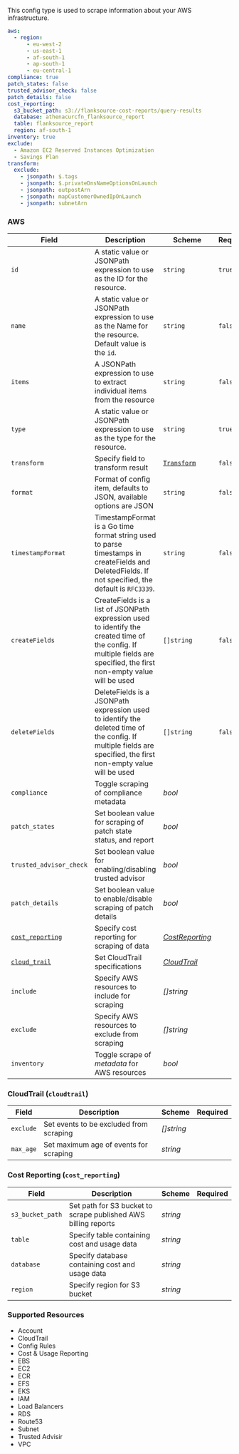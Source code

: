 This config type is used to scrape information about your AWS infrastructure.

```yaml
aws:
  - region:
      - eu-west-2
      - us-east-1
      - af-south-1
      - ap-south-1
      - eu-central-1
compliance: true
patch_states: false
trusted_advisor_check: false
patch_details: false
cost_reporting:
  s3_bucket_path: s3://flanksource-cost-reports/query-results
  database: athenacurcfn_flanksource_report
  table: flanksource_report
  region: af-south-1
inventory: true
exclude:
  - Amazon EC2 Reserved Instances Optimization
  - Savings Plan
transform:
  exclude:
    - jsonpath: $.tags
    - jsonpath: $.privateDnsNameOptionsOnLaunch
    - jsonpath: outpostArn
    - jsonpath: mapCustomerOwnedIpOnLaunch
    - jsonpath: subnetArn
```

### AWS

| Field                                              | Description                                                                                                                                                             | Scheme                                  | Required |
| -------------------------------------------------- | ----------------------------------------------------------------------------------------------------------------------------------------------------------------------- | --------------------------------------- | -------- |
| `id`                                               | A static value or JSONPath expression to use as the ID for the resource.                                                                                                | `string`                                | `true`   |
| `name`                                             | A static value or JSONPath expression to use as the Name for the resource. Default value is the `id`.                                                                   | `string`                                | `false`  |
| `items`                                            | A JSONPath expression to use to extract individual items from the resource                                                                                              | `string`                                | `false`  |
| `type`                                             | A static value or JSONPath expression to use as the type for the resource.                                                                                              | `string`                                | `true`   |
| `transform`                                        | Specify field to transform result                                                                                                                                       | [`Transform`](./concepts/transform.md) | `false`  |
| `format`                                           | Format of config item, defaults to JSON, available options are JSON                                                                                                     | `string`                                | `false`  |
| `timestampFormat`                                  | TimestampFormat is a Go time format string used to parse timestamps in createFields and DeletedFields. If not specified, the default is `RFC3339`.                      | `string`                                | `false`  |
| `createFields`                                     | CreateFields is a list of JSONPath expression used to identify the created time of the config. If multiple fields are specified, the first non-empty value will be used | `[]string`                              | `false`  |
| `deleteFields`                                     | DeleteFields is a JSONPath expression used to identify the deleted time of the config. If multiple fields are specified, the first non-empty value will be used         | `[]string`                              | `false`  |
| `compliance`                                       | Toggle scraping of compliance metadata                                                                                                                                  | _bool_                                  |          |
| `patch_states`                                     | Set boolean value for scraping of patch state status, and report                                                                                                        | _bool_                                  |          |
| `trusted_advisor_check`                            | Set boolean value for enabling/disabling trusted advisor                                                                                                                | _bool_                                  |          |
| `patch_details`                                    | Set boolean value to enable/disable scraping of patch details                                                                                                           | _bool_                                  |          |
| [`cost_reporting`](#cost-reporting)                | Specify cost reporting for scraping of data                                                                                                                             | [_CostReporting_](#cost-reporting)      |          |
| [`cloud_trail`](#cloudtrail-cloudtrail-cloudtrail) | Set CloudTrail specifications                                                                                                                                           | [_CloudTrail_](#cloudtrail-cloudtrail)  |          |
| `include`                                          | Specify AWS resources to include for scraping                                                                                                                           | _\[\]string_                            |          |
| `exclude`                                          | Specify AWS resources to exclude from scraping                                                                                                                          | _\[\]string_                            |          |
| `inventory`                                        | Toggle scrape of _metadata_ for AWS resources                                                                                                                           | _bool_                                  |          |

### CloudTrail (`cloudtrail`)

| Field     | Description                             | Scheme       | Required |
| --------- | --------------------------------------- | ------------ | -------- |
| `exclude` | Set events to be excluded from scraping | _\[\]string_ |          |
| `max_age` | Set maximum age of events for scraping  | _string_     |          |

### Cost Reporting (`cost_reporting`)

| Field            | Description                                                    | Scheme   | Required |
| ---------------- | -------------------------------------------------------------- | -------- | -------- |
| `s3_bucket_path` | Set path for S3 bucket to scrape published AWS billing reports | _string_ |          |
| `table`          | Specify table containing cost and usage data                   | _string_ |          |
| `database`       | Specify database containing cost and usage data                | _string_ |          |
| `region`         | Specify region for S3 bucket                                   | _string_ |          |

### Supported Resources

- Account
- CloudTrail
- Config Rules
- Cost & Usage Reporting
- EBS
- EC2
- ECR
- EFS
- EKS
- IAM
- Load Balancers
- RDS
- Route53
- Subnet
- Trusted Advisir
- VPC
